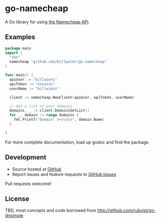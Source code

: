 # go-namecheap

A Go library for using [the Namecheap API](https://www.namecheap.com/support/api/intro.aspx).

## Examples

```go
package main
import (
  "fmt"
  namecheap "github.com/billputer/go-namecheap"
)

func main() {
  apiUser := "billwiens"
  apiToken := "xxxxxxx"
  userName := "billwiens"

  client := namecheap.NewClient(apiUser, apiToken, userName)

  // Get a list of your domains
  domains, _ := client.DomainsGetList()
  for _, domain := range domains {
    fmt.Printf("Domain: %+v\n\n", domain.Name)
  }

}
```

For more complete documentation, load up godoc and find the package.

## Development

- Source hosted at [GitHub](https://github.com/billputer/go-namecheap)
- Report issues and feature requests to [GitHub Issues](https://github.com/billputer/go-namecheap/issues)

Pull requests welcome!

## License

TBD, most concepts and code borrowed from http://github.com/rubyist/go-dnsimple
